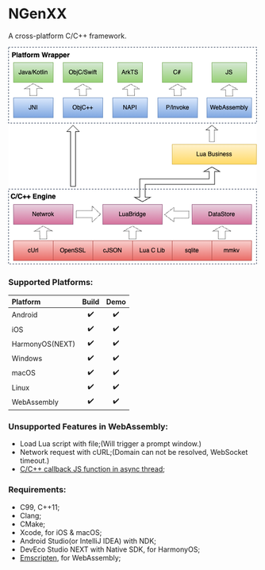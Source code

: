 # NGenXX

A cross-platform C/C++ framework.

![Arch](/res/arch.png)

### Supported Platforms:

| Platform        | Build              | Demo               |
| :-------------- | :----------------: | :----------------: |
| Android         | :heavy_check_mark: | :heavy_check_mark: |
| iOS             | :heavy_check_mark: | :heavy_check_mark: |
| HarmonyOS(NEXT) | :heavy_check_mark: | :heavy_check_mark: |
| Windows         | :heavy_check_mark: | :heavy_check_mark: |
| macOS           | :heavy_check_mark: | :heavy_check_mark: |
| Linux           | :heavy_check_mark: | :heavy_check_mark: |
| WebAssembly     | :heavy_check_mark: | :heavy_check_mark: |

### Unsupported Features in WebAssembly:

* Load Lua script with file;(Will trigger a prompt window.)
* Network request with cURL;(Domain can not be resolved, WebSocket timeout.)
* [C/C++ callback JS function in async thread][2];

### Requirements:

* C99, C++11;
* Clang;
* CMake;
* Xcode, for iOS & macOS;
* Android Studio(or IntelliJ IDEA) with NDK;
* DevEco Studio NEXT with Native SDK, for HarmonyOS;
* [Emscripten][1], for WebAssembly;

[1]: https://emscripten.org/
[2]: https://github.com/emscripten-core/emscripten/issues/16567
